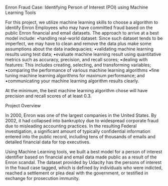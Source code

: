 Enron Fraud Case: Identifying Person of Interest (POI) using Machine Learning Tools

For this project, we utilize machine learning skills to choose a algorithm to identify Enron Employees who may have committed fraud based on the public Enron financial and email datasets. The approach to arrive at a best model include:
•handling real-world dataset: Since such dataset tends to be imperfect, we may have to clean and remove the data plus make some assumptions about the data inadequacies; 
•validating machine learning results using test data;
•evaluate machine learning result using quantitative metrics such as accuracy, precision, and recall scores;
•dealing with features: This includes creating, selecting, and transforming variables;
•comparing the performance of various machine learning algorithms
•fine tuning machine learning algorithms for maximum performance; and
•communicating your machine learning algorithm results clearly.

At the minimum, the best machine learning algorithm chose will have precision and recall scores of at least 0.3.

Project Overview

In 2000, Enron was one of the largest companies in the United States. By 2002, it had collapsed into bankruptcy due to widespread corporate fraud due to misleading accounting practices. In the resulting Federal investigation, a significant amount of typically confidential information entered into the public record, including tens of thousands of emails and detailed financial data for top executives. 

Using Machine Learning tools, we built a best model for a person of interest identifier based on financial and email data made public as a result of the Enron scandal. The dataset provided by Udacity has the persons of interest in the fraud case tagged, which is defined by individuals who were indicted, reached a settlement or plea deal with the government, or testified in exchange for prosecution immunity.
